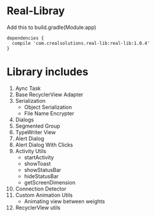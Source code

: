 # Real-Libray
Add this to build.gradle(Module:app)

  ``` 
dependencies {
    compile 'com.crealsolutions.real-lib:real-lib:1.0.4'
}
``` 
# Library includes
1. Aync Task
2. Base RecyclerView Adapter
3. Serialization
    * Object Serialization
    * File Name Encrypter
4. Dialogs
5. Segmented Group
6. TypeWriter View
7. Alert Dialog
8. Alert Dialog With Clicks
9. Activity Utils
    * startActivity
    * showToast
    * showStatusBar
    * hideStatusBar
    * getScreenDimension
10. Connection Detector
11. Custom Animation Utils
    * Animating view between weights
12. RecyclerVIew utils
